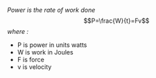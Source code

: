*Power is the rate of work done*$$P=\frac{W}{t}=Fv$$*where :*
- P is power in units watts
- W is work in Joules
- F is force
- v is velocity

